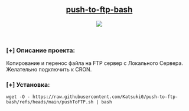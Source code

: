 <h2 align="center"><u>push-to-ftp-bash</u></h2>

<p align="center">
  <img src="https://s3.katsuki.digital/logo.png" />
</p>
<p align="center">
<br>
</p>

### [+] Описание проекта:
Копирование и перенос файла на FTP сервер с Локального Сервера. Желательно подключить к CRON.

### [+] Установка:
`wget -O - https://raw.githubusercontent.com/Katsuki0/push-to-ftp-bash/refs/heads/main/pushToFTP.sh | bash`

